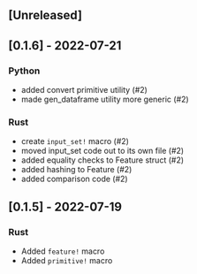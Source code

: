 ## [Unreleased]

## [0.1.6] - 2022-07-21
### Python
- added convert primitive utility (#2)
- made gen_dataframe utility more generic (#2)
### Rust
- create `input_set!` macro (#2)
- moved input_set code out to its own file (#2)
- added equality checks to Feature struct (#2)
- added hashing to Feature  (#2)
- added comparison code (#2)

## [0.1.5] - 2022-07-19
### Rust
- Added `feature!` macro
- Added `primitive!` macro